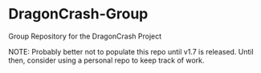 # DragonCrash-Group
Group Repository for the DragonCrash Project

NOTE: Probably better not to populate this repo until v1.7 is released. Until then, consider using a personal repo to keep track of work.
